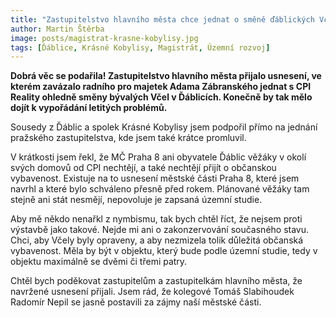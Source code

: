 ```yaml
---
title: "Zastupitelstvo hlavního města chce jednat o směně ďáblických Včel"
author: Martin Štěrba
image: posts/magistrat-krasne-kobylisy.jpg
tags: [Ďáblice, Krásné Kobylisy, Magistrát, Územní rozvoj]
---
```


**Dobrá věc se podařila! Zastupitelstvo hlavního města přijalo usnesení, ve kterém zavázalo radního pro majetek Adama Zábranského jednat s CPI Reality ohledně směny bývalých Včel v Ďáblicích. Konečně by tak mělo dojít k vypořádání letitých problémů.**

Sousedy z Ďáblic a spolek Krásné Kobylisy jsem podpořil přímo na jednání pražského zastupitelstva, kde jsem také krátce promluvil.

V krátkosti jsem řekl, že MČ Praha 8 ani obyvatele Ďáblic věžáky v okolí svých domovů od CPI nechtějí, a také nechtějí přijít o občanskou vybavenost. Existuje na to usnesení městské části Praha 8, které jsem navrhl a které bylo schváleno přesně před rokem. Plánované věžáky tam stejně ani stát nesmějí, nepovoluje je zapsaná územní studie. 

Aby mě někdo nenařkl z nymbismu, tak bych chtěl říct, že nejsem proti výstavbě jako takové. Nejde mi ani o zakonzervování současného stavu. Chci, aby Včely byly opraveny, a aby nezmizela tolik důležitá občanská vybavenost. Měla by být v objektu, který bude podle územní studie, tedy v objektu maximálně se dvěmi či třemi patry.

Chtěl bych poděkovat zastupitelům a zastupitelkám hlavního města, že navržené usnesení přijali. Jsem rád, že kolegové Tomáš Slabihoudek Radomír Nepil se jasně postavili za zájmy naší městské části. 